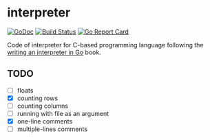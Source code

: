 # interpreter

[![GoDoc](https://godoc.org/github.com/radlinskii/interpreter?status.svg)](https://godoc.org/github.com/radlinskii/interpreter)
[![Build Status](https://travis-ci.com/radlinskii/interpreter.svg?branch=master)](https://travis-ci.com/radlinskii/interpreter)
[![Go Report Card](https://goreportcard.com/badge/github.com/radlinskii/interpreter)](https://goreportcard.com/report/github.com/radlinskii/interpreter)

Code of interpreter for C-based programming language following the [writing an interpreter in Go](https://interpreterbook.com/) book.

## TODO

- [ ] floats
- [x] counting rows
- [ ] counting columns
- [ ] running with file as an argument
- [x] one-line comments
- [ ] multiple-lines comments
